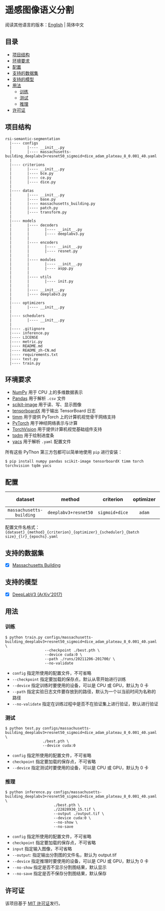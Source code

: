 # 遥感图像语义分割

阅读其他语言的版本：[English](README.md) | 简体中文

## 目录

- [项目结构](#project-structure)
- [环境要求](#prerequisites)
- [配置](#configurations)
- [支持的数据集](#supported-datasets)
- [支持的模型](#supported-models)
- [用法](#usage)
    - [训练](#train)
    - [测试](#test)
    - [推理](#inference)
- [许可证](#license)

## <a name="project-structure"></a> 项目结构

```
rsi-semantic-segmentation
  |---- configs
  |       |---- __init__.py
  |       |---- massachusetts-building_deeplabv3+resnet50_sigmoid+dice_adam_plateau_8_0.001_40.yaml
  |
  |---- criterions
  |       |---- __init__.py
  |       |---- bce.py
  |       |---- ce.py
  |       |---- dice.py
  |
  |---- datas
  |       |---- __init__.py
  |       |---- base.py
  |       |---- massachusetts_building.py
  |       |---- patch.py
  |       |---- transform.py
  |
  |---- models
  |       |---- decoders
  |       |       |---- __init__.py
  |       |       |---- deeplabv3.py
  |       |
  |       |---- encoders
  |       |       |---- __init__.py
  |       |       |---- resnet.py
  |       |
  |       |---- modules
  |       |       |---- __init__.py
  |       |       |---- aspp.py
  |       |
  |       |---- utils
  |       |       |---- init.py
  |       |
  |       |---- __init__.py
  |       |---- deeplabv3.py
  |
  |---- optimizers
  |       |---- __init__.py
  |
  |---- schedulers
  |       |---- __init__.py
  |
  |---- .gitignore
  |---- inference.py
  |---- LICENSE
  |---- metric.py
  |---- README.md
  |---- README_zh-CN.md
  |---- requirements.txt
  |---- test.py
  |---- train.py
```

## <a name="prerequisites"></a> 环境要求

- [NumPy](https://numpy.org/) 用于 CPU 上的多维数据表示
- [Pandas](https://pandas.pydata.org/) 用于解析 `.csv` 文件
- [scikit-image](https://scikit-image.org/) 用于读、写、显示图像
- [tensorboardX](https://github.com/lanpa/tensorboardX) 用于输出 TensorBoard 日志
- [timm](https://github.com/rwightman/pytorch-image-models) 用于提供 PyTorch 上的计算机视觉骨干网络支持
- [PyTorch](https://pytorch.org/) 用于神经网络表示与计算
- [TorchVision](https://pytorch.org/vision/) 用于提供计算机视觉基础组件支持
- [tqdm](https://github.com/tqdm/tqdm) 用于绘制进度条
- [yacs](https://github.com/rbgirshick/yacs) 用于解析 `.yaml` 配置文件

所有这些 PyThon 第三方包都可以简单地使用 `pip` 进行安装：

```shell
$ pip install numpy pandas scikit-image tensorboardX timm torch torchvision tqdm yacs
```

## <a name="configurations"></a> 配置

| dataset                  | method               | criterion      | optimizer | scheduler | batch size | LR    | epochs | config                                                                                                |
|:------------------------:|:--------------------:|:--------------:|:---------:|:---------:|:----------:|:-----:|:------:|:-----------------------------------------------------------------------------------------------------:|
| `massachusetts-building` | `deeplabv3+resnet50` | `sigmoid+dice` | `adam`    | `plateau` | 8          | 0.001 | 40     | [config](configs/massachusetts-building_deeplabv3+resnet50_sigmoid+dice_adam_plateau_8_0.001_40.yaml) |

配置文件名格式：`{dataset}_{method}_{criterion}_{optimizer}_{scheduler}_{batch size}_{lr}_{epochs}.yaml`

## <a name="supported-datasets"></a> 支持的数据集

- [x] [Massachusetts Building](datas/massachusetts_building.py)

## <a name="supported-models"></a> 支持的模型

- [x] [DeepLabV3 (ArXiv'2017)](models/deeplabv3.py)

## <a name="usage"></a> 用法

### <a name="train"></a> 训练

```shell
$ python train.py configs/massachusetts-building_deeplabv3+resnet50_sigmoid+dice_adam_plateau_8_0.001_40.yaml \
                  --checkpoint ./best.pth \
                  --device cuda:0 \
                  --path ./runs/20211206-201700/ \
                  --no-validate
```

- `config` 指定所使用的配置文件，不可省略
- `--checkpoint` 指定要加载的保存点，默认从零开始进行训练
- `--device` 指定训练时要使用的设备，可以是 CPU 或 GPU，默认为 0 卡
- `--path` 指定实验日志文件要存放到的路径，默认为一个以当前时间为名称的路径
- `--no-validate` 指定在训练过程中是否不在验证集上进行验证，默认进行验证

### <a name="test"></a> 测试

```shell
$ python test.py configs/massachusetts-building_deeplabv3+resnet50_sigmoid+dice_adam_plateau_8_0.001_40.yaml \
                 ./best.pth \
                 --device cuda:0
```

- `config` 指定所使用的配置文件，不可省略
- `checkpoint` 指定要加载的保存点，不可省略
- `--device` 指定测试时要使用的设备，可以是 CPU 或 GPU，默认为 0 卡

### <a name="inference"></a> 推理

```shell
$ python inference.py configs/massachusetts-building_deeplabv3+resnet50_sigmoid+dice_adam_plateau_8_0.001_40.yaml \
                      ./best.pth \
                      ./22828930_15.tif \
                      --output ./output.tif \
                      --device cuda:0 \
                      --no-show \
                      --no-save
```

- `config` 指定所使用的配置文件，不可省略
- `checkpoint` 指定要加载的保存点，不可省略
- `input` 指定输入图像，不可省略
- `--output`: 指定输出分割图的文件名，默认为 output.tif
- `--device` 指定推理时要使用的设备，可以是 CPU 或 GPU，默认为 0 卡
- `--no-show` 指定是否不显示分割图结果，默认显示
- `--no-save` 指定是否不保存分割图结果，默认保存

## <a name="license"></a> 许可证

该项目基于 [MIT 许可证](LICENSE)发行。

